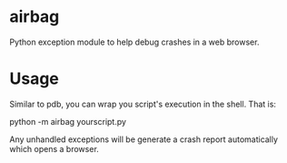 # airbag
Python exception module to help debug crashes in a web browser.

# Usage
Similar to pdb, you can wrap you script's execution in the shell.  That is:

python -m airbag yourscript.py

Any unhandled exceptions will be generate a crash report automatically which 
opens a browser.
